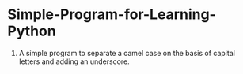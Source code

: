 # Simple-Program-for-Learning-Python
1) A simple program to separate a camel case on the basis of capital letters and adding an underscore.
